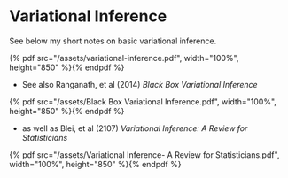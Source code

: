 # Variational Inference

See below my short notes on basic variational inference.

{% pdf src="/assets/variational-inference.pdf", width="100%", height="850" %}{% endpdf %}

- See also Ranganath, et al (2014) *Black Box Variational Inference* 

{% pdf src="/assets/Black Box Variational Inference.pdf", width="100%", height="850" %}{% endpdf %}

- as well as Blei, et al (2107) *Variational Inference: A Review for Statisticians*

{% pdf src="/assets/Variational Inference- A Review for Statisticians.pdf", width="100%", height="850" %}{% endpdf %}


